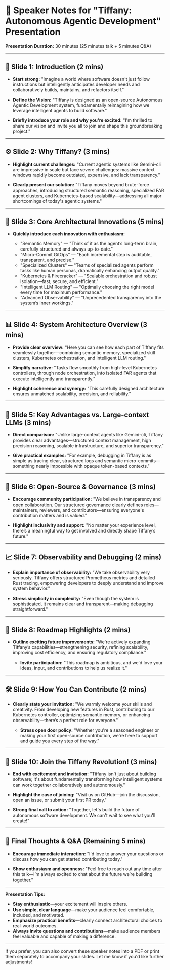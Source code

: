 # 🎤 **Speaker Notes for "Tiffany: Autonomous Agentic Development" Presentation**

**Presentation Duration:** 30 minutes (25 minutes talk + 5 minutes Q\&A)

---

## 🚀 Slide 1: **Introduction (2 mins)**

* **Start strong:**
  "Imagine a world where software doesn't just follow instructions but intelligently anticipates developer needs and collaboratively builds, maintains, and refactors itself."

* **Define the Vision:**
  "Tiffany is designed as an open-source Autonomous Agentic Development system, fundamentally reimagining how we leverage intelligent agents to build software."

* **Briefly introduce your role and why you're excited:**
  "I'm thrilled to share our vision and invite you all to join and shape this groundbreaking project."

---

## ⚙️ Slide 2: **Why Tiffany? (3 mins)**

* **Highlight current challenges:**
  "Current agentic systems like Gemini-cli are impressive in scale but face severe challenges: massive context windows rapidly become outdated, expensive, and lack transparency."

* **Clearly present our solution:**
  "Tiffany moves beyond brute-force approaches, introducing structured semantic reasoning, specialized FAR agent clusters, and Kubernetes-based scalability—addressing all major shortcomings of today's agentic systems."

---

## 🧩 Slide 3: **Core Architectural Innovations (5 mins)**

* **Quickly introduce each innovation with enthusiasm:**

  * "Semantic Memory" — "Think of it as the agent’s long-term brain, carefully structured and always up-to-date."
  * "Micro-Commit GitOps" — "Each incremental step is auditable, transparent, and precise."
  * "Specialized Clusters" — "Teams of specialized agents perform tasks like human personas, dramatically enhancing output quality."
  * "Kubernetes & Firecracker" — "Scalable orchestration and robust isolation—fast, secure, and efficient."
  * "Intelligent LLM Routing" — "Optimally choosing the right model every time for maximum performance."
  * "Advanced Observability" — "Unprecedented transparency into the system’s inner workings."

---

## 📊 Slide 4: **System Architecture Overview (3 mins)**

* **Provide clear overview:**
  "Here you can see how each part of Tiffany fits seamlessly together—combining semantic memory, specialized skill clusters, Kubernetes orchestration, and intelligent LLM routing."

* **Simplify narrative:**
  "Tasks flow smoothly from high-level Kubernetes controllers, through node orchestration, into isolated FAR agents that execute intelligently and transparently."

* **Highlight coherence and synergy:**
  "This carefully designed architecture ensures unmatched scalability, precision, and reliability."

---

## 🎯 Slide 5: **Key Advantages vs. Large-context LLMs (3 mins)**

* **Direct comparison:**
  "Unlike large-context agents like Gemini-cli, Tiffany provides clear advantages—structured context management, high precision reasoning, scalable infrastructure, and superior transparency."

* **Give practical examples:**
  "For example, debugging in Tiffany is as simple as tracing clear, structured logs and semantic micro-commits—something nearly impossible with opaque token-based contexts."

---

## 👥 Slide 6: **Open-Source & Governance (3 mins)**

* **Encourage community participation:**
  "We believe in transparency and open collaboration. Our structured governance clearly defines roles—maintainers, reviewers, and contributors—ensuring everyone's contribution matters and is valued."

* **Highlight inclusivity and support:**
  "No matter your experience level, there’s a meaningful way to get involved and directly shape Tiffany’s future."

---

## 📈 Slide 7: **Observability and Debugging (2 mins)**

* **Explain importance of observability:**
  "We take observability very seriously. Tiffany offers structured Prometheus metrics and detailed Rust tracing, empowering developers to deeply understand and improve system behavior."

* **Stress simplicity in complexity:**
  "Even though the system is sophisticated, it remains clear and transparent—making debugging straightforward."

---

## 🌱 Slide 8: **Roadmap Highlights (2 mins)**

* **Outline exciting future improvements:**
  "We're actively expanding Tiffany’s capabilities—strengthening security, refining scalability, improving cost efficiency, and ensuring regulatory compliance."

  * **Invite participation:**
    "This roadmap is ambitious, and we'd love your ideas, input, and contributions to help us realize it."

---

## 🛠️ Slide 9: **How You Can Contribute (2 mins)**

* **Clearly state your invitation:**
  "We warmly welcome your skills and creativity. From developing new features in Rust, contributing to our Kubernetes controller, optimizing semantic memory, or enhancing observability—there’s a perfect role for everyone."

  * **Stress open door policy:**
    "Whether you're a seasoned engineer or making your first open-source contribution, we're here to support and guide you every step of the way."

---

## 🚀 Slide 10: **Join the Tiffany Revolution! (3 mins)**

* **End with excitement and invitation:**
  "Tiffany isn't just about building software; it's about fundamentally transforming how intelligent systems can work together collaboratively and autonomously."

* **Highlight the ease of joining:**
  "Visit us on GitHub—join the discussion, open an issue, or submit your first PR today."

* **Strong final call to action:**
  "Together, let's build the future of autonomous software development. We can't wait to see what you'll create!"

---

## 🎯 Final Thoughts & Q\&A (Remaining 5 mins)

* **Encourage immediate interaction:**
  "I'd love to answer your questions or discuss how you can get started contributing today."

* **Show enthusiasm and openness:**
  "Feel free to reach out any time after this talk—I’m always excited to chat about the future we’re building together."

---

**Presentation Tips:**

* **Stay enthusiastic**—your excitement will inspire others.
* **Use simple, clear language**—make your audience feel comfortable, included, and motivated.
* **Emphasize practical benefits**—clearly connect architectural choices to real-world outcomes.
* **Always invite questions and contributions**—make audience members feel valuable and capable of making a difference.

---

If you prefer, you can also convert these speaker notes into a PDF or print them separately to accompany your slides. Let me know if you'd like further adjustments!
